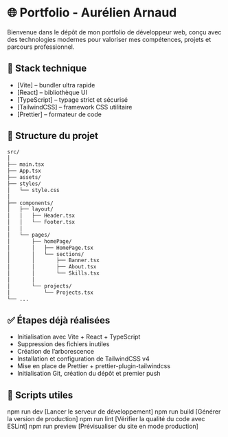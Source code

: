 # 🌐 Portfolio - Aurélien Arnaud

Bienvenue dans le dépôt de mon portfolio de développeur web, conçu avec des technologies modernes pour valoriser mes compétences, projets et parcours professionnel.

## 🚀 Stack technique

- [Vite] – bundler ultra rapide
- [React] – bibliothèque UI
- [TypeScript] – typage strict et sécurisé
- [TailwindCSS] – framework CSS utilitaire
- [Prettier] – formateur de code

## 📁 Structure du projet

```bash
src/
│
├── main.tsx
├── App.tsx
├── assets/
├── styles/  
│   └── style.css
│
├── components/  
│   ├── layout/  
│   │   ├── Header.tsx
│   │   └── Footer.tsx
│   │
│   └── pages/  
│       ├── homePage/  
│       │   ├── HomePage.tsx
│       │   └── sections/
│       │       ├── Banner.tsx
│       │       ├── About.tsx
│       │       └── Skills.tsx
│       │
│       └── projects/  
│           └── Projects.tsx
└── ...            
```

## ✅ Étapes déjà réalisées

- Initialisation avec Vite + React + TypeScript
- Suppression des fichiers inutiles
- Création de l’arborescence
- Installation et configuration de TailwindCSS v4
- Mise en place de Prettier + prettier-plugin-tailwindcss
- Initialisation Git, création du dépôt et premier push

## 🔧 Scripts utiles

npm run dev        [Lancer le serveur de développement]
npm run build      [Générer la version de production]
npm run lint       [Vérifier la qualité du code avec ESLint]
npm run preview    [Prévisualiser du site en mode production]